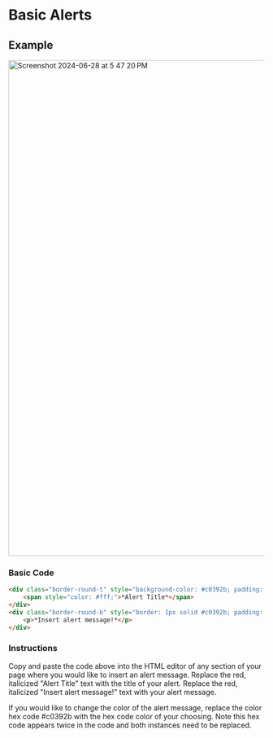 # Basic Alerts

## Example

<img width="975" alt="Screenshot 2024-06-28 at 5 47 20 PM" src="https://github.com/neriais/Instructional_Learning-Design/assets/57377953/0d13b551-2f82-468d-b3a1-62608ae44c05">


### Basic Code

```html
<div class="border-round-t" style="background-color: #c0392b; padding: 10px; margin: 0px;">
    <span style="color: #fff;">*Alert Title*</span>
</div>
<div class="border-round-b" style="border: 1px solid #c0392b; padding: 5px 15px 1px 15px;">
    <p>*Insert alert message!*</p>
</div>
```
### Instructions
Copy and paste the code above into the HTML editor of any section of your page where you would like to insert an alert message. Replace the red, italicized "Alert Title" text with the title of your alert. Replace the red, italicized "Insert alert message!" text with your alert message.

If you would like to change the color of the alert message, replace the color hex code #c0392b with the hex code color of your choosing. Note this hex code appears twice in the code and both instances need to be replaced.
